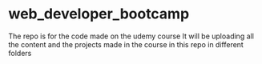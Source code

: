 # web_developer_bootcamp
The repo is for the code made on the udemy course
It will be uploading all the content and the projects made in the course in this repo in different folders
